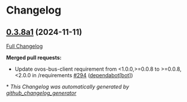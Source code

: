 # Changelog

## [0.3.8a1](https://github.com/OpenVoiceOS/ovos-utils/tree/0.3.8a1) (2024-11-11)

[Full Changelog](https://github.com/OpenVoiceOS/ovos-utils/compare/0.3.7...0.3.8a1)

**Merged pull requests:**

- Update ovos-bus-client requirement from \<1.0.0,\>=0.0.8 to \>=0.0.8,\<2.0.0 in /requirements [\#294](https://github.com/OpenVoiceOS/ovos-utils/pull/294) ([dependabot[bot]](https://github.com/apps/dependabot))



\* *This Changelog was automatically generated by [github_changelog_generator](https://github.com/github-changelog-generator/github-changelog-generator)*
